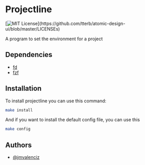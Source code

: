 # Projectline
[![MIT License](https://img.shields.io/apm/l/atomic-design-ui.svg?)](https://github.com/tterb/atomic-design-ui/blob/master/LICENSEs)

A program to set the environment for a project

## Dependencies
- [fd](https://github.com/sharkdp/fd)
- [fzf](https://github.com/junegunn/fzf)

## Installation

To install projectline you can use this command:
```bash
make install
```

And if you want to install the default config file, you can use this
```bash
make config
```

## Authors

- [@jmvalenciz](https://www.github.com/jmvalenciz)
